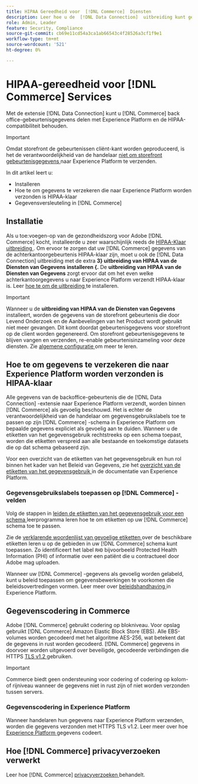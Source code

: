 ```yaml
---
title: HIPAA Gereedheid voor  [!DNL Commerce]  Diensten
description: Leer hoe u de  [!DNL Data Connection]  uitbreiding kunt gebruiken om  [!DNL Commerce]  gegevens met Experience Platform te delen en naleving te handhaven HIPAA.
role: Admin, Leader
feature: Security, Compliance
source-git-commit: cb69e11cd54a3ca1ab66543c4f28526a3cf1f9e1
workflow-type: tm+mt
source-wordcount: '521'
ht-degree: 0%

---
```


# HIPAA-gereedheid voor [!DNL Commerce] Services

Met de extensie [!DNL Data Connection] kunt u [!DNL Commerce] back office-gebeurtenisgegevens delen met Experience Platform en de HIPAA-compatibiliteit behouden.

>[!IMPORTANT]
>
>Omdat storefront de gebeurtenissen cliënt-kant worden geproduceerd, is het de verantwoordelijkheid van de handelaar [ niet om storefront gebeurtenisgegevens ](connect-data.md#data-collection) naar Experience Platform te verzenden.

In dit artikel leert u:

- Installeren
- Hoe te om gegevens te verzekeren die naar Experience Platform worden verzonden is HIPAA-klaar
- Gegevensversleuteling in [!DNL Commerce]

## Installatie

Als u toe:voegen-op van de gezondheidszorg voor Adobe [!DNL Commerce] kocht, installeerde u zeer waarschijnlijk reeds de [ HIPAA-Klaar uitbreiding ](https://experienceleague.adobe.com/nl/docs/commerce-admin/start/compliance/hipaa-ready-service/overview#installation). Om ervoor te zorgen dat uw [!DNL Commerce] gegevens van de achterkantoorgebeurtenis HIPAA-klaar zijn, moet u ook de [!DNL Data Connection] uitbreiding met de extra **3&rbrace; uitbreiding van HIPAA van de Diensten van Gegevens installeren &lbrace;.** De **uitbreiding van HIPAA van de Diensten van Gegevens** zorgt ervoor dat om het even welke achterkantoorgegevens u naar Experience Platform verzendt HIPAA-klaar is. Leer [ hoe te om de uitbreiding ](install.md#install-the-data-services-hipaa-extension) te installeren.

>[!IMPORTANT]
>
>Wanneer u de **uitbreiding van HIPAA van de Diensten van Gegevens** installeert, worden de gegevens van de storefront gebeurtenis die door Levend Onderzoek en de Aanbevelingen van het Product wordt gebruikt niet meer gevangen. Dit komt doordat gebeurtenisgegevens voor storefront op de client worden gegenereerd. Om storefront gebeurtenisgegevens te blijven vangen en verzenden, re-enable gebeurtenisinzameling voor deze diensten. Zie [ algemene configuratie ](https://experienceleague.adobe.com/en/docs/commerce-admin/config/general/general.html#data-services) om meer te leren.

## Hoe te om gegevens te verzekeren die naar Experience Platform worden verzonden is HIPAA-klaar

Alle gegevens van de backoffice-gebeurtenis die de [!DNL Data Connection] -extensie naar Experience Platform verzendt, worden binnen [!DNL Commerce] als gevoelig beschouwd. Het is echter de verantwoordelijkheid van de handelaar om gegevensgebruikslabels toe te passen op zijn [!DNL Commerce] -schema in Experience Platform om bepaalde gegevens expliciet als gevoelig aan te duiden. Wanneer u de etiketten van het gegevensgebruik rechtstreeks op een schema toepast, worden die etiketten verspreid aan alle bestaande en toekomstige datasets die op dat schema gebaseerd zijn.

Voor een overzicht van de etiketten van het gegevensgebruik en hun rol binnen het kader van het Beleid van Gegevens, zie het [ overzicht van de etiketten van het gegevensgebruik ](https://experienceleague.adobe.com/nl/docs/experience-platform/data-governance/labels/overview) in de documentatie van Experience Platform.

### Gegevensgebruikslabels toepassen op [!DNL Commerce] -velden

Volg de stappen in [ leiden de etiketten van het gegevensgebruik voor een schema ](https://experienceleague.adobe.com/nl/docs/experience-platform/xdm/tutorials/labels) leerprogramma leren hoe te om etiketten op uw [!DNL Commerce] schema toe te passen.

Zie de [ verklarende woordenlijst van gevoelige etiketten ](https://experienceleague.adobe.com/nl/docs/experience-platform/data-governance/labels/reference#sensitive) over de beschikbare etiketten leren u op de gebieden in uw [!DNL Commerce] schema kunt toepassen. Zo identificeert het label `RHD` bijvoorbeeld Protected Health Information (PHI) of informatie over een patiënt die u contractueel door Adobe mag uploaden.

Wanneer uw [!DNL Commerce] -gegevens als gevoelig worden gelabeld, kunt u beleid toepassen om gegevensbewerkingen te voorkomen die beleidsovertredingen vormen. Leer meer over [ beleidshandhaving ](https://experienceleague.adobe.com/nl/docs/experience-platform/data-governance/enforcement/overview) in Experience Platform.

## Gegevenscodering in Commerce

Adobe [!DNL Commerce] gebruikt codering op blokniveau. Voor opslag gebruikt [!DNL Commerce] Amazon Elastic Block Store (EBS). Alle EBS-volumes worden gecodeerd met het algoritme AES-256, wat betekent dat de gegevens in rust worden gecodeerd. [!DNL Commerce] gegevens in doorvoer worden uitgevoerd over beveiligde, gecodeerde verbindingen die HTTPS [ TLS v1.2 ](https://datatracker.ietf.org/doc/html/rfc5246) gebruiken.

>[!IMPORTANT]
>
>Commerce biedt geen ondersteuning voor codering of codering op kolom- of rijniveau wanneer de gegevens niet in rust zijn of niet worden verzonden tussen servers.

### Gegevenscodering in Experience Platform

Wanneer handelaren hun gegevens naar Experience Platform verzenden, worden die gegevens verzonden met HTTPS TLS v1.2. Leer meer over hoe [ Experience Platform ](https://experienceleague.adobe.com/nl/docs/experience-platform/landing/governance-privacy-security/encryption) gegevens codeert.

## Hoe [!DNL Commerce] privacyverzoeken verwerkt

Leer hoe [!DNL Commerce] [ privacyverzoeken ](handle-privacy-request.md) behandelt.
